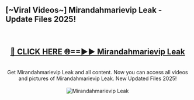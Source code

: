 <h2>[~Viral Videos~] Mirandahmarievip Leak - Update Files 2025!</h2>
<br>
<div align="center">
<h2><a href="https://betterlinks.top/A2PfLJ" rel="nofollow">🔴 CLICK HERE 🌐==►► Mirandahmarievip Leak</a></h2>
<br>
Get Mirandahmarievip Leak and all content. Now you can access all videos and pictures of Mirandahmarievip Leak. New Updated Files 2025!
<br>
<br>
<a href="https://betterlinks.top/A2PfLJ" rel="nofollow" data-target="animated-image.originalLink"><img src="https://i.ibb.co.com/WyWwxjT/player-gif2.gif" alt="Mirandahmarievip Leak" style="max-width: 100%; display: inline-block;" data-target="animated-image.originalImage"></a>
</div>
<br>
